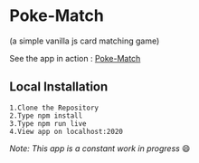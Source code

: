 # Poke-Match 
(a simple vanilla js card matching game)

See the app in action : [Poke-Match](https://pokematch.netlify.com/)



## Local Installation

```
1.Clone the Repository
2.Type npm install
3.Type npm run live
4.View app on localhost:2020
```

*Note: This app is a constant work in progress*   :smile:
